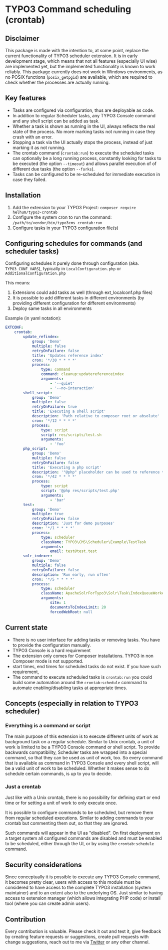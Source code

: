 # TYPO3 Command scheduling (crontab)

## Disclaimer

This package is made with the intention to, at some point, replace the current functionality
of TYPO3 scheduler extension. 
It is in early development stage, which means that not all features (especially UI wise) 
are implemented yet, but the implemented functionality is known to work reliably.
This package currently does not work in Windows environments, as no POSIX functions (`posix_getpgid`) are available,
which are required to check whether the processes are actually running.

## Key features
* Tasks are configured via configuration, thus are deployable as code.
* In addition to regular Scheduler tasks, any TYPO3 Console command and any shell script can be added as task.
* Whether a task is shown as running in the UI, always reflects the real state of the process. 
No more marking tasks not running in case they crash with an error.
* Stopping a task via the UI actually stops the process, instead of just marking it as not running.
* The crontab command (`crontab:run`) to execute the scheduled tasks can optionally be a long running process,
constantly looking for tasks to be executed (the option `--timeout`) and allows parallel execution of
of different due tasks (the option `--forks`).
* Tasks can be configured to be re-scheduled for immediate execution in case they failed.

## Installation

1. Add the extension to your TYPO3 Project: `composer require helhum/typo3-crontab`
2. Configure the system cron to run the command: `/path/to/vendor/bin/typo3cms crontab:run`
3. Configure tasks in your TYPO3 configuration file(s)

## Configuring schedules for commands (and scheduler tasks)

Configuring schedules it purely done through configuration (aka. `TYPO3_CONF_VARS`),
typically in `LocalConfiguration.php` or `AdditionalConfiguration.php`

This means:
1. Extensions could add tasks as well (through ext_localconf.php files)
1. It is possible to add different tasks in different environments (by providing different configuration for different environments)
1. Deploy same tasks in all environments

Example (in yaml notation):

```yaml
EXTCONF:
    crontab:
        update_refindex:
            group: 'Demo'
            multiple: false
            retryOnFailure: false
            title: 'Updates reference index'
            cron: '*/30 * * * *'
            process:
                type: command
                command: cleanup:updatereferenceindex
                arguments:
                    - '--quiet'
                    - '--no-interaction'
        shell_script:
            group: 'Demo'
            multiple: false
            retryOnFailure: true
            title: 'Executing a shell script'
            description: 'Path relative to composer root or absolute'
            cron: '*/12 * * * *'
            process:
                type: script
                script: res/scripts/test.sh
                arguments:
                    - 'foo'
        php_script:
            group: 'Demo'
            multiple: false
            retryOnFailure: false
            title: 'Executing a php script'
            description: '"@php" placeholder can be used to reference the PHP binary used by the crontab:run command'
            cron: '*/42 * * * *'
            process:
                type: script
                script: '@php res/scripts/test.php'
                arguments:
                    - 'bar'
        test:
            group: 'Demo'
            multiple: true
            retryOnFailure: false
            description: 'Just for demo purposes'
            cron: '*/1 * * * *'
            process:
                type: scheduler
                className: TYPO3\CMS\Scheduler\Example\TestTask
                arguments:
                    email: test@test.test
        solr_indexer:
            group: 'Demo'
            multiple: false
            retryOnFailure: false
            description: 'Run early, run often'
            cron: '*/5 * * * *'
            process:
                type: scheduler
                className: ApacheSolrForTypo3\Solr\Task\IndexQueueWorkerTask
                arguments:
                    site: 1
                    documentsToIndexLimit: 20
                    forcedWebRoot: null
```

## Current state

* There is no user interface for adding tasks or removing tasks. You have to provide the configuration manually.
* TYPO3 Console is a hard requirement
* The extension only comes for Composer installations. TYPO3 in non Composer mode is not supported.
* start times, end times for scheduled tasks do not exist. If you have such requirement,
* The command to execute scheduled tasks is `crontab:run`
you could build some automation around the `crontab:schedule` command to automate enabling/disabling tasks at appropriate times.

## Concepts (especially in relation to TYPO3 scheduler)

### Everything is a command or script
The main purpose of this extension is to execute different units of work as background task on a regular schedule.
Similar to Unix crontab, a unit of work is limited to be a TYPO3 Console command or shell script. To provide backwards compatibility,
Scheduler tasks are wrapped into a special command, so that they can be used as unit of work, too.
So every command that is available as command in TYPO3 Console and every shell script, will be a valid unit of work to be scheduled.
Whether it makes sense to do schedule certain commands, is up to you to decide.

### Just a crontab
Just like with a Unix crontab, there is no possibility for defining start or end time or for setting a unit of work to only execute once.

It is possible to configure commands to be scheduled, but remove them from regular scheduled executions.
Similar to adding commands to your crontab but commenting them out, so that they are ignored.

Such commands will appear in the UI as "disabled".
On first deployment on a target system all configured commands are disabled and must be enabled to be scheduled,
either through the UI, or by using the `crontab:schedule` command.

## Security considerations
Since conceptually it is possible to execute any TYPO3 Console command, it becomes pretty clear, users with access to this module
must be considered to have access to the complete TYPO3 installation (system maintainer) and to an extent also to the underlying OS.
Just similar to having access to extension manager (which allows integrating PHP code) or install tool (where you can create admin users).

## Contribution
Every contribution is valuable. Please check it out and test it, give feedback by creating feature requests or suggestions,
create pull requests with change suggestions, reach out to me via [Twitter](https://twitter.com/helhum) or any other channel.
